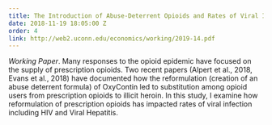 ```yaml
---
title: The Introduction of Abuse-Deterrent Opioids and Rates of Viral Infection
date: 2018-11-19 18:05:00 Z
order: 4
link: http://web2.uconn.edu/economics/working/2019-14.pdf
---
```


*Working Paper*. Many responses to the opioid epidemic have focused on the supply of prescription opioids. Two recent papers (Alpert et al., 2018, Evans et al., 2018) have documented how the reformulation (creation of an abuse deterrent formula) of OxyContin led to substitution among opioid users from prescription opioids to illicit heroin. In this study, I examine how reformulation of prescription opioids has impacted rates of viral infection including HIV and Viral Hepatitis. 